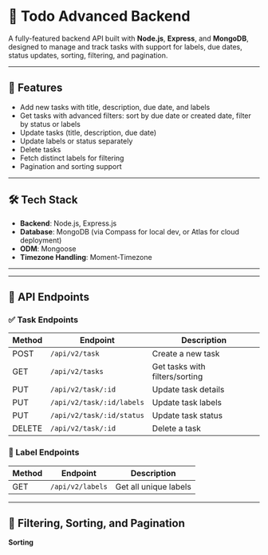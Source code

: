 # 📝 Todo Advanced Backend

A fully-featured backend API built with **Node.js**, **Express**, and **MongoDB**, designed to manage and track tasks with support for labels, due dates, status updates, sorting, filtering, and pagination.

---

## 🚀 Features

- Add new tasks with title, description, due date, and labels
- Get tasks with advanced filters: sort by due date or created date, filter by status or labels
- Update tasks (title, description, due date)
- Update labels or status separately
- Delete tasks
- Fetch distinct labels for filtering
- Pagination and sorting support

---

## 🛠️ Tech Stack

- **Backend**: Node.js, Express.js
- **Database**: MongoDB (via Compass for local dev, or Atlas for cloud deployment)
- **ODM**: Mongoose
- **Timezone Handling**: Moment-Timezone

---


---

## 🧪 API Endpoints

### ✅ Task Endpoints

| Method | Endpoint                | Description                          |
|--------|-------------------------|--------------------------------------|
| POST   | `/api/v2/task`          | Create a new task                    |
| GET    | `/api/v2/tasks`         | Get tasks with filters/sorting       |
| PUT    | `/api/v2/task/:id`      | Update task details                  |
| PUT    | `/api/v2/task/:id/labels` | Update task labels                 |
| PUT    | `/api/v2/task/:id/status` | Update task status                 |
| DELETE | `/api/v2/task/:id`      | Delete a task                        |

### 🔖 Label Endpoints

| Method | Endpoint        | Description            |
|--------|-----------------|------------------------|
| GET    | `/api/v2/labels` | Get all unique labels  |

---

## 🔄 Filtering, Sorting, and Pagination

**Sorting**  


